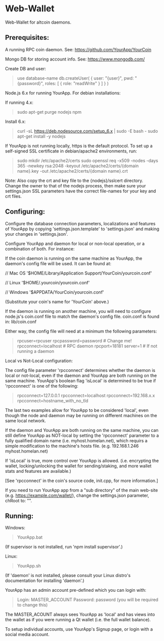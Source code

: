 # Web-Wallet

Web-Wallet for altcoin daemons.

## Prerequisites:

A running RPC coin daemon. See: https://github.com/YourApp/YourCoin

Mongo DB for storing account info. See: https://www.mongodb.com/

 Create DB and user:
 > use database-name
 > db.createUser( { user: "{user}", pwd: "{password}", roles: [ { role: "readWrite" } ] } )

Node.js 6.x for running YourApp. For debian installations:

 If running 4.x:
 > sudo apt-get purge nodejs npm

 Install 6.x:
 > curl -sL https://deb.nodesource.com/setup_6.x | sudo -E bash -
 > sudo apt-get install -y nodejs

If YourApp is not running locally, https is the default protocol.  To set up a self-signed SSL certificate in debian/apache2 environments, run:

 > sudo mkdir /etc/apache2/certs
 > sudo openssl req -x509 -nodes -days 365 -newkey rsa:2048 -keyout /etc/apache2/certs/{domain name}.key -out /etc/apache2/certs/{domain name}.crt

 Note: Also copy the crt and key file to the {nodejs}/sslcert directory. Change the owner to that of the nodejs process, then make sure your settings.json SSL parameters have the correct file-names for your key and crt files.


## Configuring:

Configure the database connection parameters, localizations and features of YourApp by copying 'settings.json.template' to 'settings.json' and making your changes in 'settings.json'.

Configure YourApp and daemon for local or non-local operation, or a combination of both. For instance:

If the coin daemon is running on the same machine as YourApp, the daemon's config file will be used. It can be found at:

 // Mac OS
 '$HOME/Library/Application Support/YourCoin/yourcoin.conf'

 // Linux
 '$HOME/.yourcoin/yourcoin.conf'

 // Windows
 '$APPDATA/YourCoin/yourcoin.conf'

(Substitute your coin's name for 'YourCoin' above.)

If the daemon is running on another machine, you will need to configure node.js's coin.conf file to match the daemon's config file. coin.conf is found in: lib/coin.conf

Either way, the config file will need at a minimum the following parameters:

 > rpcuser=rpcuser
 > rpcpassword=password  # Change me!
 > rpcconnect=localhost  # RPC daemon
 > rpcport=18181
 > server=1              # If not running a daemon

Local vs Not-Local configuration:

The config file parameter 'rpcconnect' determines whether the daemon is local or not-local, even if the daemon and YourApp are both running on the same machine. YourApp's boolean flag 'isLocal' is determined to be true if 'rpcconnect' is one of the following:

 > rpcconnect=127.0.0.1
 > rpcconnect=localhost
 > rpcconnect=192.168.x.x
 > rpcconnect=hostname_with_no_tld

The last two examples allow for YourApp to be considered 'local', even though the node and daemon may be running on different machines on the same local network.

If the daemon and YourApp are both running on the same machine, you can still define YourApp as NOT-local by setting the 'rpcconnect' parameter to a fully qualified domain name (i.e. myhost.homelan.net), which requirs a simple modification to the machine's hosts file. (e.g. 192.168.1.246 myhost.homelan.net)

If 'isLocal' is true, more control over YourApp is allowed. (i.e. encrypting the wallet, locking/unlocking the wallet for sending/staking, and more wallet stats and features are available.)

[See 'rpcconnect' in the coin's source code, init.cpp, for more information.]

If you need to run YourApp app from a "sub directory" of the main web-site (e.g. https://example.com/wallet/), change the settings.json parameter, chRoot to: "".


## Running:

Windows:

 > YourApp.bat

 (If supervisor is not installed, run 'npm install supervisor'.)

Linux:

 > YourApp.sh

 (If 'daemon' is not installed, please consult your Linux distro's documentation for installing 'daemon'.)

YourApp has an admin account pre-defined which you can login with:

 > Login:    MASTER_ACCOUNT
 > Password: password  (you will be required to change this)

The MASTER_ACOUNT always sees YourApp as 'local' and has views into the wallet as if you were running a Qt wallet (i.e. the full wallet balance).

To setup individual accounts, use YourApp's Signup page, or login with a social media account.
